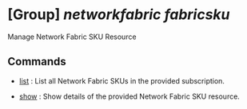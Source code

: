 # [Group] _networkfabric fabricsku_

Manage Network Fabric SKU Resource

## Commands

- [list](/Commands/networkfabric/fabricsku/_list.md)
: List all Network Fabric SKUs in the provided subscription.

- [show](/Commands/networkfabric/fabricsku/_show.md)
: Show details of the provided Network Fabric SKU resource.
